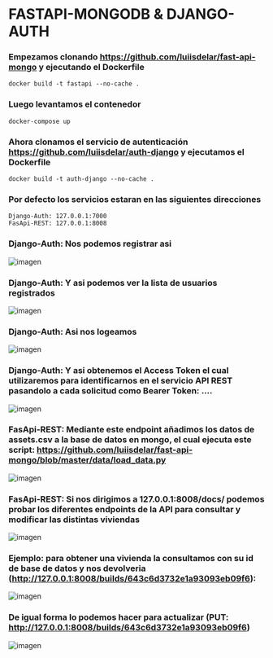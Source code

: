 # FASTAPI-MONGODB & DJANGO-AUTH 


### Empezamos clonando https://github.com/luiisdelar/fast-api-mongo y ejecutando el Dockerfile

```
docker build -t fastapi --no-cache .
```

### Luego levantamos el contenedor

```
docker-compose up
```

### Ahora clonamos el servicio de autenticación https://github.com/luiisdelar/auth-django y ejecutamos el Dockerfile

```
docker build -t auth-django --no-cache .
```

### Por defecto los servicios estaran en las siguientes direcciones 

```
Django-Auth: 127.0.0.1:7000
FasApi-REST: 127.0.0.1:8008
```

### Django-Auth: Nos podemos registrar asi
![imagen](https://user-images.githubusercontent.com/25792969/232974957-f4cbf5a0-01aa-4a30-b205-78ad80299585.png)

### Django-Auth: Y asi podemos ver la lista de usuarios registrados
![imagen](https://user-images.githubusercontent.com/25792969/232975233-6ba0bfb9-cbea-448c-adb4-5aae984dc1fe.png)

### Django-Auth: Asi nos logeamos
![imagen](https://user-images.githubusercontent.com/25792969/232975826-370a5fbf-398e-423e-a8c4-1234ce2dee2b.png)

### Django-Auth: Y asi obtenemos el Access Token el cual utilizaremos para identificarnos en el servicio API REST pasandolo a cada solicitud como Bearer Token: ....
![imagen](https://user-images.githubusercontent.com/25792969/232976103-d2fd6e35-36ec-4d70-9342-ab912e01c2fb.png)

### FasApi-REST: Mediante este endpoint añadimos los datos de assets.csv a la base de datos en mongo, el cual ejecuta este script: https://github.com/luiisdelar/fast-api-mongo/blob/master/data/load_data.py  
![imagen](https://user-images.githubusercontent.com/25792969/232977173-7da22573-2ffb-45df-b1e9-5d9434d53058.png)

### FasApi-REST: Si nos dirigimos a 127.0.0.1:8008/docs/ podemos probar los diferentes endpoints de la API para consultar y modificar las distintas viviendas
![imagen](https://user-images.githubusercontent.com/25792969/232978215-1cf849e7-0ebb-475f-b658-5ace2e2a5f36.png)

### Ejemplo: para obtener una vivienda la consultamos con su id de base de datos y nos devolveria (http://127.0.0.1:8008/builds/643c6d3732e1a93093eb09f6):
![imagen](https://user-images.githubusercontent.com/25792969/232979920-1de4e7d3-41cf-4bf3-8339-eeaea30248d0.png)

### De igual forma lo podemos hacer para actualizar (PUT: http://127.0.0.1:8008/builds/643c6d3732e1a93093eb09f6)
![imagen](https://user-images.githubusercontent.com/25792969/232980551-7fdf43c5-8846-41a5-8c72-282c4a025354.png)
